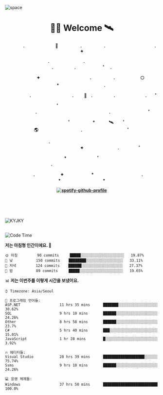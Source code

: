![space](https://user-images.githubusercontent.com/93513959/153272999-db6423b1-a80f-4b72-bf4c-7be2c9d6d328.png)



<h1 align="center">👨‍🚀 Welcome  🛰︎</h1>
<h4 align='center'>
<p align="center">　　　　.　　　　　　  　🌠　　　   　. 　　　　　.　　　　　　　　　　　  . 　　　 　       ✦     </p>
<p align="center">.　　　　　　　　.　　  　　　　  　 　　　　　　　　　　　.　　　　　.　　　　   　 ﾟ             　.        </p>
<p align="center">　　　　✦　　　　　  　　　　    　. 　　　　　.　　　　　　🌕　*　　　　　　　　　　  . 　　　 　            </p>
<p align="center">　　  　         　　. 　　　　   　 　　　.     　   　🚀　.　　　　　.　　　   　　　 .             　 ﾟ   </p>
<p align="center">　　ﾟ　　　　　　　　  　　　　   　 　　　　.　　　　　　　　　　　　　　　　　.   　　　            　  　　　ﾟ</p>
<p align="center"> 　　　　　　　ﾟ　　　 　　*　　   🛰︎　 　ﾟ　　　　🌎　　　　　　　　　　.　　　　　　　   　　  ﾟ          　   </p>
<p align="center">.　　　　　　　　　　  　　　　   　 　　　　　　　　　　　　 ✦　　　　　　　　.　   　　             ﾟ　  　　   </p>
<p align="center">　　　*　　　　　　  　ﾟ　　   　 　　　　.　　　　　　　　　　　　　　　　   　　            　  　　            </p>
<p align="center">　　　.　　　　　　✦  　　　　　   *　 　　　　　　　　　　.　　　　　　　*　　　　　   　              　  　*　  </p>

[![spotify-github-profile](https://spotify-github-profile.vercel.app/api/view?uid=316vepr7x7ia45xvcuqyysvtmpfe&cover_image=true&theme=novatorem&bar_color=37bac3&bar_color_cover=false)](https://spotify-github-profile.vercel.app/api/view?uid=316vepr7x7ia45xvcuqyysvtmpfe&redirect=true)

</h4>

<br>
<br>
<br>

<p align="left"><img src="https://github-readme-stats.vercel.app/api/top-langs?username=KYJKY&show_icons=true&locale=en&layout=compact&theme=radical" alt="KYJKY" />
<!--<img src="https://github-readme-stats.vercel.app/api?username=KYJKY&show_icons=true&locale=en&theme=radical" alt="KYJKY" />--> <br><br></p>

<!--START_SECTION:waka-->
![Code Time](http://img.shields.io/badge/Code%20Time-867%20hrs%2016%20mins-blue)

**저는 아침형 인간이에요. 🐤** 

```text
🌞 아침         90 commits     █████░░░░░░░░░░░░░░░░░░░░   19.87% 
🌆 낮　         150 commits    ████████░░░░░░░░░░░░░░░░░   33.11% 
🌃 저녁         124 commits    ██████░░░░░░░░░░░░░░░░░░░   27.37% 
🌙 밤　         89 commits     █████░░░░░░░░░░░░░░░░░░░░   19.65%

```


📊 **저는 이번주를 이렇게 시간을 보냈어요.** 

```text
⌚︎ Timezone: Asia/Seoul

💬 프로그래밍 언어들: 
ASP.NET                  11 hrs 35 mins      ███████░░░░░░░░░░░░░░░░░░   30.62% 
SQL                      9 hrs 10 mins       ██████░░░░░░░░░░░░░░░░░░░   24.26% 
Other                    8 hrs 58 mins       ██████░░░░░░░░░░░░░░░░░░░   23.7% 
C#                       5 hrs 40 mins       ███░░░░░░░░░░░░░░░░░░░░░░   15.01% 
JavaScript               1 hr 28 mins        █░░░░░░░░░░░░░░░░░░░░░░░░   3.92%

🔥 에디터들: 
Visual Studio            28 hrs 39 mins      ███████████████████░░░░░░   75.74% 
Ssms                     9 hrs 10 mins       ██████░░░░░░░░░░░░░░░░░░░   24.26%

💻 운영 체제들: 
Windows                  37 hrs 50 mins      █████████████████████████   100.0%

```


<!--END_SECTION:waka-->
